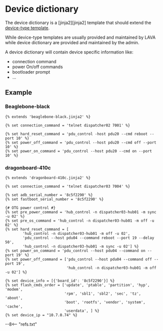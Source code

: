 # Device dictionary

The device dictionary is a [jinja2][jinja2] template that should extend the
[device-type template](../device-type-template/).

While device-type templates are usually provided and maintained by LAVA while device dictionary are
provided and maintained by the admin.

A device dictionary will contain device specific information like:

* connection command
* power On/off commands
* bootloader prompt
* ...

## Example

### Beaglebone-black

```jinja
{% extends 'beaglebone-black.jinja2' %}

{% set connection_command = 'telnet dispatcher02 7001' %}

{% set hard_reset_command = 'pdu_control -host pdu20 --cmd reboot --port 10' %}
{% set power_off_command = 'pdu_control --host pdu20 --cmd off --port 10' %}
{% set power_on_command = 'pdu_control --host pdu20 --cmd on --port 10' %}

```

### dragonboard-410c

```jinja
{% extends 'dragonboard-410c.jinja2' %}

{% set connection_command = 'telnet dispatcher03 7004' %}

{% set adb_serial_number = '8c5f2290' %}
{% set fastboot_serial_number = '8c5f2290' %}

{# OTG power control #}
{% set pre_power_command = 'hub_control -n dispatcher03-hub01 -m sync -u 02' %}
{% set pre_os_command = 'hub_control -n dispatcher03-hub01 -m off -u 02' %}
{% set hard_reset_command = [
        'hub_control -n dispatcher03-hub01 -m off -u 02',
        'pdu_control --host pdu04 --command reboot --port 19 --delay 50',
        'hub_control -n dispatcher03-hub01 -m sync -u 02'] %}
{% set power_on_command = 'pdu_control --host pdu04 --command on --port 19' %}
{% set power_off_command = ['pdu_control --host pdu04 --command off --port 19',
                            'hub_control -n dispatcher03-hub01 -m off -u 02'] %}

{% set device_info = [{'board_id': '8c5f2290'}] %}
{% set flash_cmds_order = ['update', 'ptable', 'partition', 'hyp', 'modem',
                           'rpm', 'sbl1', 'sbl2', 'sec', 'tz', 'aboot',
                           'boot', 'rootfs', 'vendor', 'system', 'cache',
                           'userdata', ] %}
{% set device_ip = "10.7.0.74" %}
```

--8<-- "refs.txt"
